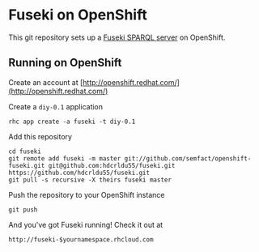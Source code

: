 
# Fuseki on OpenShift

This git repository sets up a
[Fuseki SPARQL server](https://jena.apache.org/documentation/serving_data/)
on OpenShift.

## Running on OpenShift

Create an account at
[http://openshift.redhat.com/](http://openshift.redhat.com/)

Create a `diy-0.1` application

    rhc app create -a fuseki -t diy-0.1

Add this repository

    cd fuseki
    git remote add fuseki -m master git://github.com/semfact/openshift-fuseki.git git@github.com:hdcrldu55/fuseki.git  https://github.com/hdcrldu55/fuseki.git
    git pull -s recursive -X theirs fuseki master

Push the repository to your OpenShift instance

    git push

And you've got Fuseki running! Check it out at

    http://fuseki-$yournamespace.rhcloud.com


